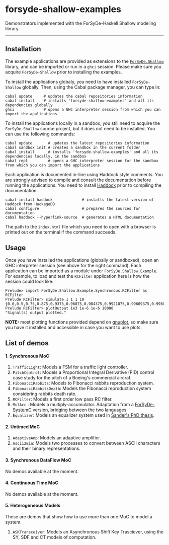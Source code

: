forsyde-shallow-examples
========================

Demonstrators implemented with the ForSyDe-Haskell Shallow modeling library. 

----

Installation
------------

The example applications are provided as extensions to the [`ForSyDe.Shallow`](https://github.com/forsyde/forsyde-shallow) library, and can be imported or run in a `ghci` session. Please make sure you acquire `ForSyDe-Shallow` prior to installing the examples.

To install the applications globaly, you need to have installed `ForSyDe-Shallow` globally. Then, using the Cabal package manager, you can type in:

    cabal update     # updates the cabal repositories information
    cabal install    # installs 'forsyde-shallow-examples' and all its dependencies globally
    ghci             # opens a GHC interpreter session from which you can import the applications
    
To install the applications locally in a sandbox, you still need to acquire the `ForSyDe-Shallow` source project, but it does not need to be installed. You can use the following commands:
    
    cabal update       # updates the latest repositories information
    cabal sandbox init # creates a sandbox in the current folder
    cabal install      # installs 'forsyde-shallow-examples' and all its dependencies locally, in the sandbox
    cabal repl         # opens a GHC interpreter session for the sandbox from which you can import the applications

Each application is documented in-line using Haddock style comments. You are strongly advised to compile and consult the documentation before running the applications. You need to install [Haddock](https://www.haskell.org/haddock/) prior to compiling the documentation. 

    cabal install haddock             # installs the latest version of Haddock from HackageDB
    cabal configure                   # prepares the sources for documentation
    cabal haddock --hyperlink-source  # generates a HTML documentation
    
The path to the `index.html` file which you need to open with a browser is printed out on the terminal if the command succeeds.

Usage
-----

Once you have installed the applications (globally or sandboxed), open an GHC interpreter session (see above for the right command). Each application can be imported as a module under `ForSyDe.Shallow.Example`. For example, to load and test the `RCFilter` application here is how the session could look like:

    Prelude> import ForSyDe.Shallow.Example.Synchronous.RCFilter as RCFilter
    Prelude RCFilter> simulate 1 1 1 10
    {0.0,0.5,0.75,0.875,0.9375,0.96875,0.984375,0.9921875,0.99609375,0.998046875}
    Prelude RCFilter> plotOutput 1e3 1e-6 1e-6 10000
    "Signal(s) output plotted."

**NOTE:** most plotting functions provided depend on [gnuplot](http://www.gnuplot.info/), so make sure you have it installed and accessible in case you want to use plots.

List of demos
-------------

#### 1. Synchronous MoC

  1. `TrafficLight`: Models a FSM for a traffic light controller.
  1. `PitchControl`: Models a Proportional Integral Derivative (PID) control case study for the pitch of a Boeing's commercial aircraf.
  1. `FibonacciRabbits`: Models to Fibonacci rabbits reproduction system.
  1. `FibonacciRabbitsDeath`: Models the Fibonacci reproduction system considering rabbits death rate.
  1. `RCFilter`: Models a first order low pass RC filter.
  1. `MulAcc` : Models a multiply-accumulator. Adaptation from a [ForSyDe-SystemC](https://github.com/forsyde/ForSyDe-SystemC) version, bridging between the two languages.
  1. `Equalizer`: Models an equalizer system used in [Sander's PhD thesis](http://urn.kb.se/resolve?urn=urn%3Anbn%3Ase%3Akth%3Adiva-3525). 

#### 2. Untimed MoC

  1. `AdaptiveAmp`: Models an adaptive amplifier.
  1. `Ascii2Bin`: Models two processes to convert between ASCII characters and their binary representations.

#### 3. Synchronous DataFlow MoC
  
  No demos available at the moment.

#### 4. Continuous Time MoC

  No demos available at the moment.


#### 5. Heterogeneous Models
  
  These are demos that show how to use more than one MoC to model a system.

  1. `ASKTransceiver`: Models an Asynchronous Shift Key Trasciever, using the SY, SDF and CT models of computation.

